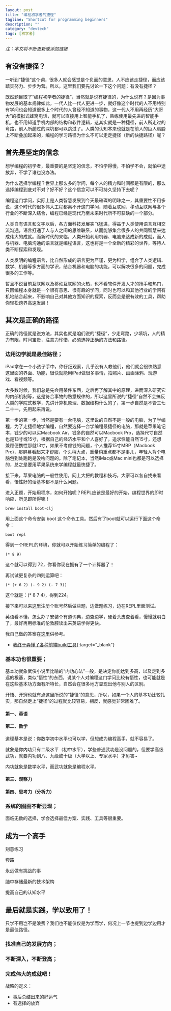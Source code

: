 ```yaml
---
layout: post
title: "编程初学者的捷径"
tagline: "Shortcut for programming beginners"
description: ""
category: "devtech"
tags: [初学者]
---
```



*注：本文将不断更新或添加链接*

## 有没有捷径？

一听到“捷径”这个词，很多人就会感觉是个负面的意思，人不应该走捷径，而应该踏实努力、步步为营。所以，这里我们要先讨论一下这个问题：有没有捷径？

既然题目取了“编程初学者的捷径”，当然就是说有捷径的，为什么说有？是因为事物发展的基本规律如此，一代人比一代人更进一步，就好像这个时代的人不用特别有学问也会知道很多上个时代的人曾经不知道的事物，这一代人不用再经历“大哥大”的模拟式蜂窝电话，就可以直接用上智能手机了，熟练使用最先进的智能手机，也不用知道手机内部的结构和软件逻辑，这其实就是一种捷径，前人所走过的弯路，前人所趟过的深坑都可以跳过了。人类的认知本来也就是在前人的巨人肩膀上不断叠加起来的，编程的学习路径为什么不可以走走捷径（新的快捷路径）呢？

## 首先是坚定的信念

想学编程的初学者，最重要的是坚定的信念，不怕学得慢，不怕学不会，就怕中途放弃，不学了谁也没办法。

为什么选择学编程？世界上那么多的学问，每个人的精力和时间都是有限的，那么选择编程到底对不对？好不好？这个信念可以不可持久坚持下去呢？

编程这门学问，实际上是人类智慧发展到今天最璀璨的明珠之一，其重要性不用多说，这个时代的很多伟大工程都离不开这门学问，随着互联网、移动互联网与各个行业的不断深入结合，编程已经是现代乃至未来时代所不可获缺的一个部分。

人类自有语言和文字以后，各方面科技发展突飞猛进，得益于人类使用语言互相交流沟通，语言打通了人与人之间的思维联系，从而能够集合很多人的共同智慧来达成伟大的成就。而新时代的来临，人类开始利用机器、电脑来达成新的成就，而人与机器、电脑沟通的语言就是编程语言，这也将是一个全新的精彩的世界，等待人类不断探索和发现。

人类发明的编程语言，比自然形成的语言更为严谨，更为科学，组合了人类逻辑、数学、机器等多方面的学识，结合机器和电脑的功能，可以解决很多的问题，完成很多的工作等。

暂且不说目前互联网以及移动互联网的火热，也不看软件开发人才的抢手和热门，只因编程本身就是一个很有意思、很有趣的学问，同时也可以和其他行业的学问有机地结合起来，不影响自己对其他方面知识的探索，反而会是很有效的工具，帮助你轻松跨界高速发展！

## 其次是正确的路径

正确的路径就是说方法，其实也就是咱们说的“捷径”，少走弯路，少填坑，人的精力有限，时间宝贵，注意力珍惜，必须选择正确的方法和路径。

### 边用边学就是最佳路径；

iPad拿在一个小孩子手中，你仔细观察，几乎没有人教他们，他们就会很快熟悉这里面的界面、功能，很快就能用iPad做很多事情，拍照片、画画涂鸦、玩游戏、看视频等。

大多数时候，我们总是先会用某件东西，之后再了解其中的原理，进而深入研究它的内部机制等，这是符合事物的熟悉规律的，所以这里所说的“捷径”自然不会搞反人类的学院式教学，先讲计算机原理、数据结构什么的了，第一步自然是不管三七二十一，先用起来再说。

第一步的第一步，当然是要有一台电脑，这里说的自然不是一般的电脑，为了学编程，为了走捷径地学编程，自然要选择一台学编程最捷径的电脑，那就是苹果笔记本，钱少的可以买Macbook Air，钱多的自然可以Macbook Pro，选择尺寸自然也是13寸或15寸，根据自己的经济水平和个人喜好了，追求性能自然15寸，还想兼顾便携性那就13寸，如果不考虑钱的问题，个人推荐15寸MBP（Macbook Pro)，那屏幕看起来才舒服，个头稍大点，重量稍重点都不是事儿，年轻人背个电脑包到处跑跑是没啥问题的。除了笔记本，当然iMac或Mac mini也都是可以选择的，总之是要用苹果系统来学编程就最快捷了。

接下来，苹果电脑的一般性使用，网上大把的教程和技巧，大家可以各自找来看看，悟性好的话基本都不是什么问题。

进入正题，开始用程序，如何开始呢？REPL应该是最好的开始，编程世界的即时响应，所见即所得嘛！

```
brew install boot-clj
```

用上面这个命令安装 boot 这个命令工具。然后有了boot就可以运行下面这个命令：

```
boot repl
```

得到一个REPL的环境，你就可以开始练习简单的编程了：

```
(* 8 9)
```

这个就可以得到 72，你看你现在拥有了一个计算器了！

再试试更复杂的四则运算吧：

```
(* (+ 6 2) (- 9 2) (- 7 3))
```

这个就是：(* 8 7 4)，得到224。

接下来可以来[这里](http://www.4clojure.com/problems)注册个账号然后做些题，边做题练习，边在REPL里面测试。

英语看不懂，怎么办？安装个有道词典，边查边学，硬着头皮查着看，慢慢就明白了，最好再用标准的伦敦腔读出来英语学得更快。

我自己做的答案在[这里](/devtech/clojure/2016/09/20/4clojure-problem-solving)供参考。


* [我终于弄懂了各种前端build工具](https://www.sdk.cn/news/5412){:target="_blank"}


### 基本功也很重要；

基本功就象武侠小说里比喻的“内功心法”一般，是决定你能达到多高，以及走到多远的根基，类似“悟性”的东西，说某个人对编程这门学问比较有悟性，也可能就是在这些基本功方面有所特长，自然会在很多地方显现出他与别人的区别。

开悟、开窍也就有点这里所说的“捷径”的意思，所以，如果一个人的基本功比较扎实，那自然走上“捷径”的过程就比较容易，相反，就感觉非常困难了。

#### 第一、英语



#### 第二、数学

道理基本是说：你数学初中水平也可以学，但想成为编程高手，就不容易了。

就象是你内功只有二级水平（初中水平），学些普通武功是没问题的，但要学高级武功，就要内功到八、九级或十级（大学以上、专家水平）才厉害~

内功就象是数学水平，而武功就象是编程水平。

#### 第三、观察力

#### 第四、思考力（分析力）

### 系统的图画不断显现；

面临无数的选择，学会选择最佳方案、实践、工具等很重要。

## 成为一个高手

刻意练习

套路

永远做有挑战的事

脑中存储最新的技术架构

提高自己的认知水平

## 最后就是实践，学以致用了！

只学不用岂不是浪费？我们也不能仅仅是为学而学，何况上一节也提到边学边用才是最佳路径。

### 找准自己的发展方向；

### 不断深入，不断登高；

### 完成伟大的成就吧！

战略的定义：
- 事后总结出来的好运气
- 有选择的放弃
